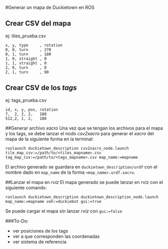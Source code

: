 #Generar un mapa de Duckietown en ROS

## Crear CSV del mapa
ej: tiles_prueba.csv

    
    x, y, type     , rotation
    0, 0, turn     , 270
    0, 1, turn     , 180
    1, 0, straight , 0
    1, 1, straight , 0
    2, 0, turn     , 0
    2, 1, turn     , 90

## Crear CSV de los _tags_
ej: tags_prueba.csv
    
    id, x, y, pos, rotation
    7,  2, 2, 2,   180
    512,2, 1, 2,   180
    
##Generar archivo _xacro_
Una vez que se tengan los archivos para el mapa y los tags, se debe lanzar el nodo _csv2xacro_ para generar el _xacro_ del mapa de la siguiente forma en la terminal:
    
    roslaunch duckietown_description csv2xacro_node.launch tile_map_csv:=/path/to/<tiles_mapname>.csv tag_map_csv:=/path/to/<tags_mapname>.csv map_name:=mapname
    
El archivo generado se guardara en `duckietown_description/urdf` con el nombre dado en `map_name` de la forma `<map_name>.urdf.xacro`.

##Lanzar el mapa en _rviz_ 
El mapa generado se puede lanzar en _rviz_ con el siguiente comando:
    
    roslaunch duckietown_description duckietown_description_node.launch map_name:=mapname veh:=duckiebot gui:=true
    
Se puede cargar el mapa sin lanzar _rviz_ con `gui:=false`

###To-Do:
* ver posiciones de los tags
* ver a que corresponden las coordenadas
* ver sistema de referencia